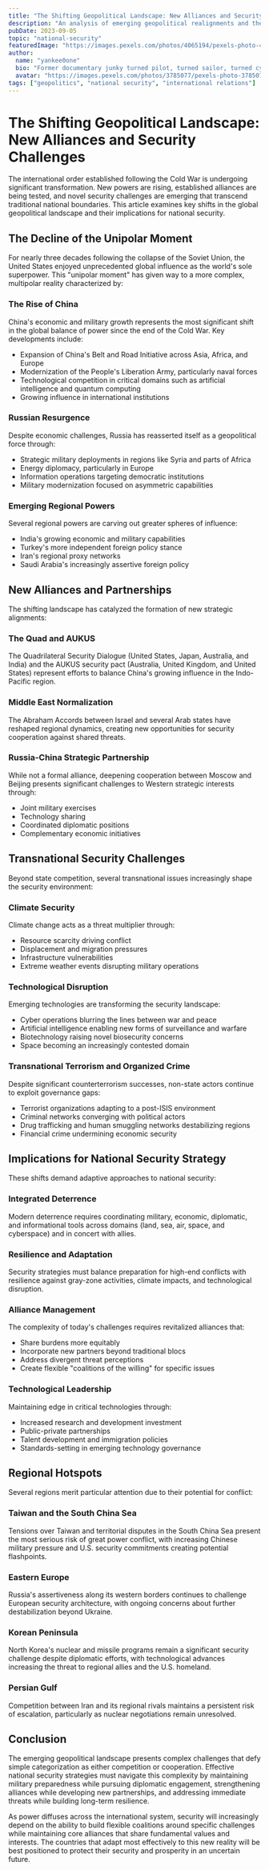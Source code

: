 ```yaml
---
title: "The Shifting Geopolitical Landscape: New Alliances and Security Challenges"
description: "An analysis of emerging geopolitical realignments and their implications for national security strategies in an increasingly multipolar world."
pubDate: 2023-09-05
topic: "national-security"
featuredImage: "https://images.pexels.com/photos/4065194/pexels-photo-4065194.jpeg"
author:
  name: "yankee0one"
  bio: "Former documentary junky turned pilot, turned sailor, turned cyborg"
  avatar: "https://images.pexels.com/photos/3785077/pexels-photo-3785077.jpeg"
tags: ["geopolitics", "national security", "international relations"]
---
```


# The Shifting Geopolitical Landscape: New Alliances and Security Challenges

The international order established following the Cold War is undergoing significant transformation. New powers are rising, established alliances are being tested, and novel security challenges are emerging that transcend traditional national boundaries. This article examines key shifts in the global geopolitical landscape and their implications for national security.

## The Decline of the Unipolar Moment

For nearly three decades following the collapse of the Soviet Union, the United States enjoyed unprecedented global influence as the world's sole superpower. This "unipolar moment" has given way to a more complex, multipolar reality characterized by:

### The Rise of China

China's economic and military growth represents the most significant shift in the global balance of power since the end of the Cold War. Key developments include:

- Expansion of China's Belt and Road Initiative across Asia, Africa, and Europe
- Modernization of the People's Liberation Army, particularly naval forces
- Technological competition in critical domains such as artificial intelligence and quantum computing
- Growing influence in international institutions

### Russian Resurgence

Despite economic challenges, Russia has reasserted itself as a geopolitical force through:

- Strategic military deployments in regions like Syria and parts of Africa
- Energy diplomacy, particularly in Europe
- Information operations targeting democratic institutions
- Military modernization focused on asymmetric capabilities

### Emerging Regional Powers

Several regional powers are carving out greater spheres of influence:

- India's growing economic and military capabilities
- Turkey's more independent foreign policy stance
- Iran's regional proxy networks
- Saudi Arabia's increasingly assertive foreign policy

## New Alliances and Partnerships

The shifting landscape has catalyzed the formation of new strategic alignments:

### The Quad and AUKUS

The Quadrilateral Security Dialogue (United States, Japan, Australia, and India) and the AUKUS security pact (Australia, United Kingdom, and United States) represent efforts to balance China's growing influence in the Indo-Pacific region.

### Middle East Normalization

The Abraham Accords between Israel and several Arab states have reshaped regional dynamics, creating new opportunities for security cooperation against shared threats.

### Russia-China Strategic Partnership

While not a formal alliance, deepening cooperation between Moscow and Beijing presents significant challenges to Western strategic interests through:

- Joint military exercises
- Technology sharing
- Coordinated diplomatic positions
- Complementary economic initiatives

## Transnational Security Challenges

Beyond state competition, several transnational issues increasingly shape the security environment:

### Climate Security

Climate change acts as a threat multiplier through:

- Resource scarcity driving conflict
- Displacement and migration pressures
- Infrastructure vulnerabilities
- Extreme weather events disrupting military operations

### Technological Disruption

Emerging technologies are transforming the security landscape:

- Cyber operations blurring the lines between war and peace
- Artificial intelligence enabling new forms of surveillance and warfare
- Biotechnology raising novel biosecurity concerns
- Space becoming an increasingly contested domain

### Transnational Terrorism and Organized Crime

Despite significant counterterrorism successes, non-state actors continue to exploit governance gaps:

- Terrorist organizations adapting to a post-ISIS environment
- Criminal networks converging with political actors
- Drug trafficking and human smuggling networks destabilizing regions
- Financial crime undermining economic security

## Implications for National Security Strategy

These shifts demand adaptive approaches to national security:

### Integrated Deterrence

Modern deterrence requires coordinating military, economic, diplomatic, and informational tools across domains (land, sea, air, space, and cyberspace) and in concert with allies.

### Resilience and Adaptation

Security strategies must balance preparation for high-end conflicts with resilience against gray-zone activities, climate impacts, and technological disruption.

### Alliance Management

The complexity of today's challenges requires revitalized alliances that:

- Share burdens more equitably
- Incorporate new partners beyond traditional blocs
- Address divergent threat perceptions
- Create flexible "coalitions of the willing" for specific issues

### Technological Leadership

Maintaining edge in critical technologies through:

- Increased research and development investment
- Public-private partnerships
- Talent development and immigration policies
- Standards-setting in emerging technology governance

## Regional Hotspots

Several regions merit particular attention due to their potential for conflict:

### Taiwan and the South China Sea

Tensions over Taiwan and territorial disputes in the South China Sea present the most serious risk of great power conflict, with increasing Chinese military pressure and U.S. security commitments creating potential flashpoints.

### Eastern Europe

Russia's assertiveness along its western borders continues to challenge European security architecture, with ongoing concerns about further destabilization beyond Ukraine.

### Korean Peninsula

North Korea's nuclear and missile programs remain a significant security challenge despite diplomatic efforts, with technological advances increasing the threat to regional allies and the U.S. homeland.

### Persian Gulf

Competition between Iran and its regional rivals maintains a persistent risk of escalation, particularly as nuclear negotiations remain unresolved.

## Conclusion

The emerging geopolitical landscape presents complex challenges that defy simple categorization as either competition or cooperation. Effective national security strategies must navigate this complexity by maintaining military preparedness while pursuing diplomatic engagement, strengthening alliances while developing new partnerships, and addressing immediate threats while building long-term resilience.

As power diffuses across the international system, security will increasingly depend on the ability to build flexible coalitions around specific challenges while maintaining core alliances that share fundamental values and interests. The countries that adapt most effectively to this new reality will be best positioned to protect their security and prosperity in an uncertain future.
